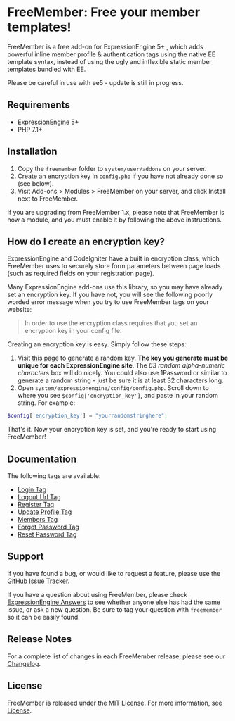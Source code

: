 # FreeMember: Free your member templates!

FreeMember is a free add-on for ExpressionEngine 5+ , which adds powerful inline member profile
& authentication tags using the native EE template syntax, instead of using the ugly and inflexible
static member templates bundled with EE.


Please be careful in use with ee5 - update is still in progress.

## Requirements

* ExpressionEngine 5+
* PHP 7.1+

## Installation

1. Copy the `freemember` folder to `system/user/addons` on your server.
2. Create an encryption key in `config.php` if you have not already done so (see below).
2. Visit Add-ons > Modules > FreeMember on your server, and click Install next to FreeMember.

If you are upgrading from FreeMember 1.x, please note that FreeMember is now a module, and you
must enable it by following the above instructions.

## How do I create an encryption key?

ExpressionEngine and CodeIgniter have a built in encryption class, which FreeMember uses to securely
store form parameters between page loads (such as required fields on your registration page).

Many ExpressionEngine add-ons use this library, so you may have already set an encryption key. If
you have not, you will see the following poorly worded error message when you try to use FreeMember
tags on your website:

> In order to use the encryption class requires that you set an encryption key in your config file.

Creating an encryption key is easy. Simply follow these steps:

1. Visit [this page](https://www.grc.com/passwords.htm) to generate a random key. **The key
   you generate must be unique for each ExpressionEngine site**. The *63 random alpha-numeric
   characters* box will do nicely. You could also use 1Password or similar to generate a random
   string - just be sure it is at least 32 characters long.
2. Open `system/expressionengine/config/config.php`. Scroll down to where you see
   `$config['encryption_key']`, and paste in your random string. For example:

```php
$config['encryption_key'] = "yourrandomstringhere";
```

That's it. Now your encryption key is set, and you're ready to start using FreeMember!

## Documentation

The following tags are available:

* [Login Tag](https://github.com/expressodev/freemember/blob/master/docs/login_tag.md)
* [Logout Url Tag](https://github.com/expressodev/freemember/blob/master/docs/logout_url_tag.md)
* [Register Tag](https://github.com/expressodev/freemember/blob/master/docs/register_tag.md)
* [Update Profile Tag](https://github.com/expressodev/freemember/blob/master/docs/update_profile_tag.md)
* [Members Tag](https://github.com/expressodev/freemember/blob/master/docs/members_tag.md)
* [Forgot Password Tag](https://github.com/expressodev/freemember/blob/master/docs/forgot_password_tag.md)
* [Reset Password Tag](https://github.com/expressodev/freemember/blob/master/docs/reset_password_tag.md)

## Support

If you have found a bug, or would like to request a feature, please use the
[GitHub Issue Tracker](https://github.com/expressodev/freemember/issues?state=open).

If you have a question about using FreeMember, please check [ExpressionEngine Answers](http://expressionengine.stackexchange.com/)
to see whether anyone else has had the same issue, or ask a new question. Be sure to tag your question
with `freemember` so it can be easily found.

## Release Notes

For a complete list of changes in each FreeMember release, please see our [Changelog](https://github.com/expressodev/freemember/blob/master/CHANGELOG.md).

## License

FreeMember is released under the MIT License. For more information, see [License](https://github.com/expressodev/freemember/blob/master/LICENSE.md).
